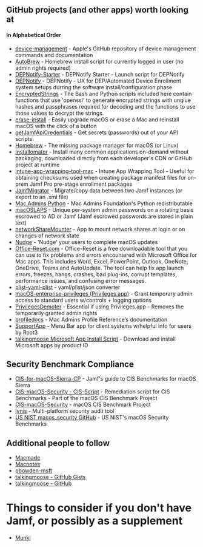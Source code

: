 ## GitHub projects (and other apps) worth looking at
#### In Alphabetical Order
 - [device-management](https://github.com/apple/device-management) - Apple's GitHub repository of device management commands and documentation
 - [AutoBrew](https://github.com/kennyb-222/AutoBrew) - Homebrew install script for currently logged in user (no admin rights required)
 - [DEPNotify-Starter](https://github.com/jamf/DEPNotify-Starter) - DEPNotify Starter - Launch script for DEPNotify
 - [DEPNotify](https://gitlab.com/Mactroll/DEPNotify) - DEPNotify - UX for DEP/Automated Device Enrollment system setups durring the software install/configuration phase
 - [EncryptedStrings](https://github.com/brysontyrrell/EncryptedStrings) - The Bash and Python scripts included here contain functions that use 'openssl' to generate encrypted strings with unqiue hashes and passphrases required for decoding and the functions to use those values to decrypt the strings.
 - [erase-install](https://github.com/grahampugh/erase-install) - Easily upgrade macOS or erase a Mac and reinstall macOS with the click of a button
 - [getJamfApiCredentials](https://github.com/macnotes/jamfscripts/tree/main/jamfpro/getJamfApiCredentials) - Get secrets (passwords) out of your API scripts.
 - [Homebrew](https://github.com/Homebrew/) - The missing package manager for macOS (or Linux)
 - [Installomator](https://github.com/Installomator/Installomator) - Install many common applications on-demand without packaging, downloaded directly from each developer's CDN or GitHub project at runtime
 - [intune-app-wrapping-tool-mac](https://github.com/msintuneappsdk/intune-app-wrapping-tool-mac) - Intune App Wrapping Tool - Useful for obtaining checksums used when creating package manifest files for on-prem Jamf Pro pre-stage enrollment packages
 - [JamfMigrator](https://github.com/jamf/JamfMigrator) - Migrate/copy data between two Jamf instances (or export to an .xml file)
 - [Mac Admins Python](https://github.com/macadmins/python) - Mac Admins Foundation's Python redistributable
 - [macOSLAPS](https://github.com/joshua-d-miller/macOSLAPS) - Unique per-system admin passwords on a rotating basis escrowed to AD or Jamf (Jamf escrowed passwords are stored in plain text)
 - [networkShareMounter](https://gitlab.rrze.fau.de/faumac/networkShareMounter) - App to mount network shares at login or on changes of network state
 - [Nudge](https://github.com/macadmins/nudge) - 'Nudge' your users to complete macOS updates
 - [Office-Reset.com](https://office-reset.com/macadmins/) - Office-Reset is a free downloadable tool that you can use to fix problems and errors encountered with Microsoft Office for Mac apps. This includes Word, Excel, PowerPoint, Outlook, OneNote, OneDrive, Teams and AutoUpdate. The tool can help fix app launch errors, freezes, hangs, crashes, bad plug-ins, corrupt templates, performance issues, and confusing error messages.
 - [plist-yaml-plist](https://github.com/grahampugh/plist-yaml-plist) - yaml/plist/json converter
 - [macOS-enterprise-privileges (Privileges.app)](https://github.com/SAP/macOS-enterprise-privileges) - Grant temporary admin access to standard users w/controls + logging options
 - [PrivilegesDemoter](https://github.com/sgmills/PrivilegesDemoter) - Essential if using Privileges.app - Removes the temporarily granted admin rights
 - [profiledocs](https://mosen.github.io/profiledocs/index.html) - Mac Admins Profile Reference’s documentation
 - [SupportApp](https://github.com/root3nl/SupportApp) - Menu Bar app for client systems w/helpful info for users by Root3
 - [talkingmoose Microsoft App Install Script](https://gist.github.com/talkingmoose/a16ca849416ce5ce89316bacd75fc91a) - Download and install Microsoft apps by product ID

## Security Benchmark Compliance
 - [CIS-for-macOS-Sierra-CP](https://github.com/jamf/CIS-for-macOS-Sierra-CP/) - Jamf's guide to CIS Benchmarks for macOS Sierra
 - [CIS-macOS-Security - CIS-Script](https://github.com/mvdbent/CIS-Script/) - Remediation script for CIS Benchmarks - Part of the macOS CIS Benchmark Project
 - [CIS-macOS-Security](https://github.com/mvdbent/CIS-macOS-Security) - macOS CIS Benchmark Project
 - [lynis](https://github.com/CISOfy/lynis) - Multi-platform security audit tool
 - [US NIST macos_security GitHub](https://github.com/usnistgov/macos_security) - US NIST's macOS Security Benchmarks

## Additional people to follow
 - [Macmade](https://github.com/macmade)
 - [Macnotes](https://github.com/macnotes)
 - [pbowden-msft](https://github.com/pbowden-msft)
 - [talkingmoose - GitHub Gists](https://gist.github.com/talkingmoose/)
 - [talkingmoose - GitHub](https://github.com/talkingmoose)
 
# Things to consider if you don't have Jamf, or possibly as a supplement
 - [Munki](https://github.com/munki/munki)
